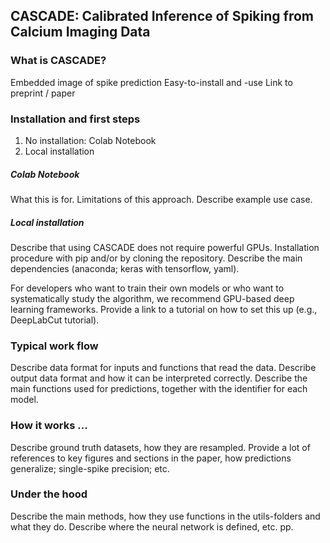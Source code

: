 ## CASCADE: Calibrated Inference of Spiking from Calcium Imaging Data


### What is CASCADE?
Embedded image of spike prediction
Easy-to-install and -use
Link to preprint / paper

### Installation and first steps

1. No installation: Colab Notebook
2. Local installation

##### Colab Notebook
What this is for. Limitations of this approach. Describe example use case.

##### Local installation
Describe that using CASCADE does not require powerful GPUs. Installation procedure with pip and/or by cloning the repository. Describe the main dependencies (anaconda; keras with tensorflow, yaml).

For developers who want to train their own models or who want to systematically study the algorithm, we recommend GPU-based deep learning frameworks. Provide a link to a tutorial on how to set this up (e.g., DeepLabCut tutorial).


### Typical work flow

Describe data format for inputs and functions that read the data. Describe output data format and how it can be interpreted correctly. Describe the main functions used for predictions, together with the identifier for each model.

### How it works ...

Describe ground truth datasets, how they are resampled. Provide a lot of references to key figures and sections in the paper, how predictions generalize; single-spike precision; etc.

### Under the hood

Describe the main methods, how they use functions in the utils-folders and what they do. Describe where the neural network is defined, etc. pp.


